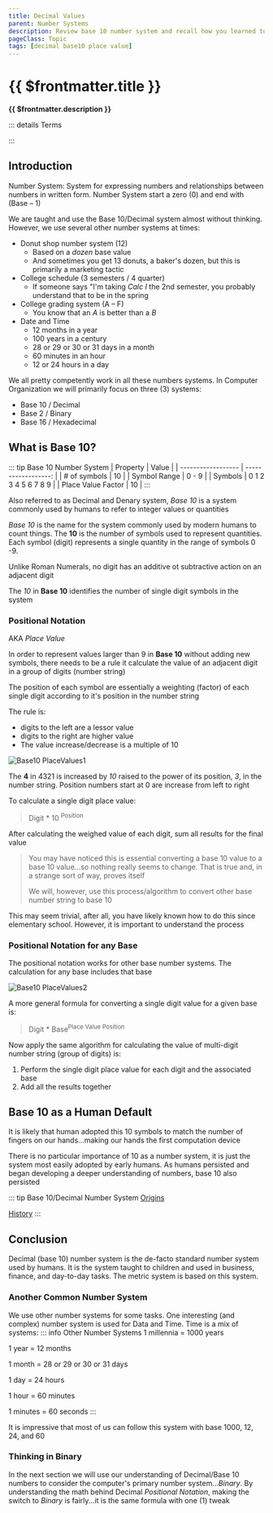 ```yaml
---
title: Decimal Values
parent: Number Systems
description: Review base 10 number system and recall how you learned to perform arithmetic operations
pageClass: Topic
tags: [decimal base10 place value]
---
```


<script setup>
import KeyConcepts from '../../.vitepress/components/KeyConcepts.vue'
</script>

# {{ $frontmatter.title }}
**{{ $frontmatter.description }}**

<KeyConcepts :ConceptArray= "[
{
  Concept:'Base 10 Number System',
  Details:'The number system you learned in early elementary school'
},
{  
  Concept:'Why do humans use base 10 as a default?',
  Details:'Likely because we started counting with our fingers. As numbers got more complicated, we stayed with base 10'  
},
{
  Concept:'Why not use base 10 in computers?',
  Details:'Base 10 processes are too complicated to re-create in hardware and low-level software'
}
]" />

::: details Terms
<!--@include: @/TextSnippets/Foundations/NumberSystems_Terms.md-->
:::

## Introduction
Number System: System for expressing numbers and relationships between numbers in written form. Number System start a zero (0) and end with (Base – 1)

We are taught and use the Base 10/Decimal system almost without thinking. However, we use several other number systems at times:
- Donut shop number system (12)
  - Based on a *dozen* base value
  - And sometimes you get 13 donuts, a baker's dozen, but this is primarily a marketing tactic
- College schedule (3 semesters / 4 quarter)
  - If someone says "I'm taking *Calc I* the 2nd semester, you probably understand that to be in the spring
- College grading system (A – F)
  - You know that an *A* is better than a *B*
- Date and Time
  - 12 months in a year
  - 100 years in a century
  - 28 or 29 or 30 or 31 days in a month
  - 60 minutes in an hour
  - 12 or 24 hours in a day

We all pretty competently work in all these numbers systems. In Computer Organization we will primarily focus on three (3) systems:
- Base 10 / Decimal
- Base 2 / Binary
- Base 16 / Hexadecimal


## What is **Base 10**?

::: tip Base 10 Number System
| Property           |               Value |
| ------------------ | ------------------: |
| # of symbols       |                  10 |
| Symbol Range       |               0 - 9 |
| Symbols            | 0 1 2 3 4 5 6 7 8 9 |
| Place Value Factor |                  10 |
:::

Also referred to as Decimal and Denary system, *Base 10* is a system commonly used by humans to refer to integer values or quantities

*Base 10* is the name for the system commonly used by modern humans to count things. The **10** is the number of symbols used to represent quantities. Each symbol (digit) represents a single quantity in the range of symbols 0 -9.

Unlike Roman Numerals, no digit has an additive ot subtractive action on an adjacent digit

<!-- The *10* in **Base 10** identifies the largest value that can be represented in a single digit (symbol) -->

The *10* in **Base 10** identifies the number of single digit symbols in the system

### Positional Notation

AKA *Place Value*

In order to  represent values larger than 9 in **Base 10** without adding new symbols, there needs to be a rule it calculate the value of an adjacent digit in a group of digits (number string)

The position of each symbol are essentially a weighting (factor) of each single digit according to it's position in the number string

The rule is:
- digits to the left are a lessor value
- digits to the right are higher value
- The value increase/decrease is a multiple of 10

![Base10 PlaceValues1](/images/NumberSystems/Base10_PlaceValues1.png)

The **4** in 4321 is increased by *10* raised to the power of its position, *3*, in the number string. Position numbers start at 0 are increase from left to right

To calculate a single digit place value:
> Digit * 10 <sup>Position</sup>

After calculating the weighed value of each digit, sum all results for the final value

> You may have noticed this is essential converting a base 10 value to a base 10 value...so nothing really seems to change. That is true and, in a strange sort of way, proves itself
>
>We will, however, use this process/algorithm to convert other base number string to base 10

This may seem trivial, after all, you have likely known how to do this since elementary school.  However, it is important to understand the process

### Positional Notation for any Base

The positional notation works for other base number systems. The calculation for any base includes that base

![Base10 PlaceValues2](/images/NumberSystems/Base10_PlaceValues2.png)

A more general formula for converting a single digit value for a given base is:
> Digit * Base<sup>Place Value Position</sup>

Now apply the same algorithm for calculating the value of multi-digit number string (group of digits) is:
1. Perform the single digit place value for each digit and the associated base
1. Add all the results together

## Base 10 as a Human Default

It is likely that human adopted this 10 symbols to match the number of fingers on our hands...making our hands the first computation device

There is no particular importance of 10 as a number system, it is just the system most easily adopted by early humans. As humans persisted and began developing a deeper understanding of numbers, base 10 also persisted

::: tip Base 10/Decimal Number System
[Origins](https://en.wikipedia.org/wiki/Decimal#Origin)

[History](https://en.wikipedia.org/wiki/Decimal#History)
:::

## Conclusion

Decimal (base 10) number system is the de-facto standard number system used by humans. It is the system taught to children and used in business, finance, and day-to-day tasks. The metric system is based on this system.

### Another Common Number System
We use other number systems for some tasks. One interesting (and complex) number system is used for Data and Time. Time is a mix of systems: 
::: info Other Number Systems
1 millennia = 1000 years

1 year = 12 months

1 month = 28 or 29 or 30 or 31 days

1 day = 24 hours

1 hour = 60 minutes

1 minutes = 60 seconds
:::

It is impressive that most of us can follow this system with base 1000, 12, 24, and 60

### Thinking in Binary
In the next section we will use our understanding of Decimal/Base 10 numbers to consider the computer's primary number system...*Binary*. By understanding the math behind Decimal *Positional Notation*, making the switch to *Binary* is fairly...it is the same formula with one (1) tweak